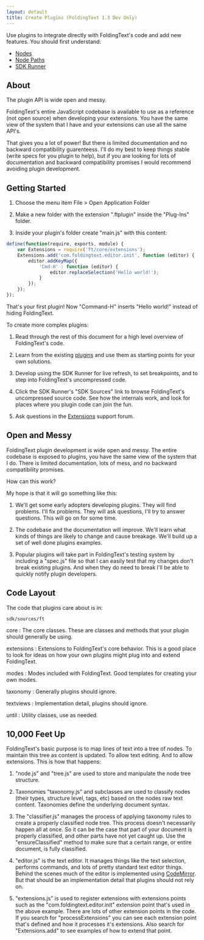 ```yaml
---
layout: default
title: Create Plugins (FoldingText 1.3 Dev Only)
---
```

Use plugins to integrate directly with FoldingText's code and add new features. You should first understand:

- [Nodes](../nodes)
- [Node Paths](../nodepaths)
- [SDK Runner](../runner)

## About

The plugin API is wide open and messy.

FoldingText's entire JavaScript codebase is available to use as a reference (not open source) when developing your extensions. You have the same view of the system that I have and your extensions can use all the same API's.

That gives you a lot of power! But there is limited documentation and no backward compatibility guarenteess. I'll do my best to keep things stable (write specs for you plugin to help), but if you are looking for lots of documentation and backward compatibility promises I would recommend avoiding plugin development.

## Getting Started

1. Choose the menu item File > Open Application Folder

2. Make a new folder with the extension ".ftplugin" inside the "Plug-Ins" folder.

3. Inside your plugin's folder create "main.js" with this content:

```javascript
define(function(require, exports, module) {
	var Extensions = require('ft/core/extensions');
	Extensions.add('com.foldingtext.editor.init', function (editor) {
		editor.addKeyMap({
			'Cmd-H' : function (editor) {
				editor.replaceSelection('Hello world!');
			}
		});
	});
});
```

That's your first plugin! Now "Command-H" inserts "Hello world!" instead of hiding FoldingText.

To create more complex plugins:

1. Read through the rest of this document for a high level overview of FoldingText's code.

2. Learn from the existing [plugins](/posts/extensions/plugins/) and use them as starting points for your own solutions.

3. Develop using the SDK Runner for live refresh, to set breakpoints, and to step into FoldingText's uncompressed code.

4. Click the SDK Runner's "SDK Sources" link to browse FoldingText's uncompressed source code. See how the internals work, and look for places where you plugin code can join the fun.

5. Ask questions in the [Extensions](http://support.foldingtext.com/discussions/extensions) support forum.

## Open and Messy

FoldingText plugin development is wide open and messy. The entire codebase is exposed to plugins, you have the same view of the system that I do. There is limited documentation, lots of mess, and no backward compatibility promises.

How can this work?

My hope is that it will go something like this:

1. We'll get some early adopters developing plugins. They will find problems. I'll fix problems. They will ask questions, I'll try to answer questions. This will go on for some time.

2. The codebase and the documentation will improve. We'll learn what kinds of things are likely to change and cause breakage. We'll build up a set of well done plugins examples.

3. Popular plugins will take part in FoldingText's testing system by including a "spec.js" file so that I can easily test that my changes don't break existing plugins. And when they do need to break I'll be able to quickly notify plugin developers.

## Code Layout

The code that plugins care about is in:

    sdk/sources/ft

core
:	The core classes. These are classes and methods that your plugin should generally be using.

extensions
:	Extensions to FoldingText's core behavior. This is a good place to look for ideas on how your own plugins might plug into and extend FoldingText.

modes
:	Modes included with FoldingText. Good templates for creating your own modes.

taxonomy
:	Generally plugins should ignore.

textviews
:	Implementation detail, plugins should ignore.

until
:	Utility classes, use as needed.

## 10,000 Feet Up

FoldingText's basic purpose is to map lines of text into a tree of nodes. To maintain this tree as content is updated. To allow text editing. And to allow extensions. This is how that happens:

1. "node.js" and "tree.js" are used to store and manipulate the node tree structure.

2. Taxonomies "taxonomy.js" and subclasses are used to classify nodes (their types, structure level, tags, etc) based on the nodes raw text content. Taxonomies define the underlying document syntax.

3. The "classifier.js" manages the process of applying taxonomy rules to create a properly classified node tree. This process doesn't necessarily happen all at once. So it can be the case that part of your document is properly classified, and other parts have not yet caught up. Use the "ensureClassified" method to make sure that a certain range, or entire document, is fully classified.

4. "editor.js" is the text editor. It manages things like the text selection, performs commands, and lots of pretty standard text editor things. Behind the scenes much of the editor is implemented using [CodeMirror](http://www.codemirror.net). But that should be an implementation detail that plugins should not rely on.

5. "extensions.js" is used to register extensions with extensions points such as the "com.foldingtext.editor.init" extension point that's used in the above example. There are lots of other extension points in the code. If you search for "processExtensions" you can see each extension point that's defined and how it processes it's extensions. Also search for "Extensions.add" to see examples of how to extend that point.